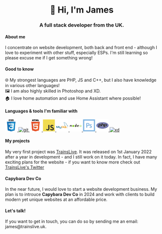 <h1 align="center">👋 Hi, I'm James</h1>
<h3 align="center">A full stack developer from the UK.</h3>

<h4>About me</h4>
I concentrate on website development, both back and front end - although I love to experiment with other stuff, especially ESPs. I'm still learning so please excuse me if I get something wrong!

<h4>Good to know</h4>
🌐 My strongest languages are PHP, JS and C++, but I also have knowledge in various other languages!
<br>
🖼️ I am also highly skilled in Photoshop and XD.
<br>
🏠 I love home automation and use Home Assistant where possible!

<h4 align="left">Languages & tools I'm familiar with</h4>
<p align="left"> <a href="https://www.w3schools.com/css/" target="_blank" rel="noreferrer"> <img src="https://raw.githubusercontent.com/devicons/devicon/master/icons/css3/css3-original-wordmark.svg" alt="css3" width="40" height="40"/> </a> <a href="https://git-scm.com/" target="_blank" rel="noreferrer"> <img src="https://www.vectorlogo.zone/logos/git-scm/git-scm-icon.svg" alt="git" width="40" height="40"/> </a> <a href="https://www.w3.org/html/" target="_blank" rel="noreferrer"> <img src="https://raw.githubusercontent.com/devicons/devicon/master/icons/html5/html5-original-wordmark.svg" alt="html5" width="40" height="40"/> </a> <a href="https://developer.mozilla.org/en-US/docs/Web/JavaScript" target="_blank" rel="noreferrer"> <img src="https://raw.githubusercontent.com/devicons/devicon/master/icons/javascript/javascript-original.svg" alt="javascript" width="40" height="40"/> </a> <a href="https://www.mysql.com/" target="_blank" rel="noreferrer"> <img src="https://raw.githubusercontent.com/devicons/devicon/master/icons/mysql/mysql-original-wordmark.svg" alt="mysql" width="40" height="40"/> </a> <a href="https://nodejs.org" target="_blank" rel="noreferrer"> <img src="https://raw.githubusercontent.com/devicons/devicon/master/icons/nodejs/nodejs-original-wordmark.svg" alt="nodejs" width="40" height="40"/> </a> <a href="https://www.photoshop.com/en" target="_blank" rel="noreferrer"> <img src="https://raw.githubusercontent.com/devicons/devicon/master/icons/photoshop/photoshop-line.svg" alt="photoshop" width="40" height="40"/> </a> <a href="https://www.php.net" target="_blank" rel="noreferrer"> <img src="https://raw.githubusercontent.com/devicons/devicon/master/icons/php/php-original.svg" alt="php" width="40" height="40"/> </a> <a href="https://www.adobe.com/products/xd.html" target="_blank" rel="noreferrer"> <img src="https://cdn.worldvectorlogo.com/logos/adobe-xd.svg" alt="xd" width="40" height="40"/> </a> </p>

<h4>My projects</h4>
My very first project was <a href="https://trainslive.uk">TrainsLive</a>. It was released on 1st January 2022 after a year in development - and I still work on it today. In fact, I have many exciting plans for the website - if you want to know more check out <a href="https://twitter.com/TrainsLive_">TrainsLive's Twitter</a>

<h4>Capybara Dev Co</h4>
In the near future, I would love to start a website development business. My plan is to introuce <strong>Capybara Dev Co</strong> in 2024 and work with clients to build modern yet unique websites at an affordable price.

<h4>Let's talk!</h4>
If you want to get in touch, you can do so by sending me an email: james@trainslive.uk.
